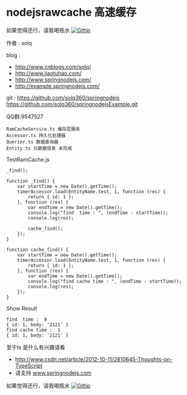 nodejsrawcache 高速缓存
============


如果觉得还行，请我喝瓶水
[![Gittip](https://img.alipay.com/sys/personalprod/style/mc/btn-index.png)](http://me.alipay.com/solq)

作者 : solq

blog : 
* http://www.cnblogs.com/solq/
* http://www.jiaotuhao.com/
* http://www.springnodejs.com/
* http://example.springnodejs.com/

git : https://github.com/solq360/springnodejs
	https://github.com/solq360/springnodejsExample.git

QQ群:9547527

```
RamCacheService.ts 缓存层服务
Accessor.ts 持久化处理器
Querier.ts 数据查询器
Entity.ts 元数据信息 未完成
```

TestRamCache.js 
```
_find();

function _find() {
    var startTime = new Date().getTime();
    timerAccessor.load(EntityName.test, 1, function (res) {
        return { id: 1 };
    }, function (res) {
        var endTime = new Date().getTime();
        console.log("find  time : ", (endTime - startTime));
        console.log(res);

        cache_find();
    });
}

function cache_find() {
    var startTime = new Date().getTime();
    timerAccessor.load(EntityName.test, 1, function (res) {
        return { id: 1 };
    }, function (res) {
        var endTime = new Date().getTime();
        console.log("find cache time : ", (endTime - startTime));
        console.log(res);
    });
}
```

Show Result
```
find  time :  9
{ id: 1, body: '2121' }
find cache time :  1
{ id: 1, body: '2121' }
```

至于ts 是什么有兴趣请看
* http://www.csdn.net/article/2012-10-11/2810645-Thoughts-on-TypeScript
* 请支持 www.springnodejs.com

如果觉得还行，请我喝瓶水
[![Gittip](https://img.alipay.com/sys/personalprod/style/mc/btn-index.png)](http://me.alipay.com/solq)